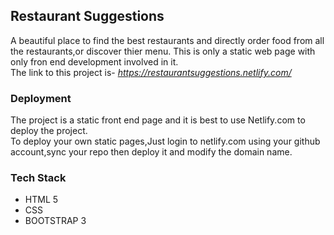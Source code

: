 ## Restaurant Suggestions

A beautiful place to find the best restaurants and directly order food from all the restaurants,or discover thier menu. This is only a static web page with only fron end development involved in it.
<br>
The link to this project is- _https://restaurantsuggestions.netlify.com/_


### Deployment

The project is a static front end page and it is best to use Netlify.com to deploy the project.
<br>
To deploy your own static pages,Just login to netlify.com using your github account,sync your repo then deploy it and modify the domain name.

### Tech Stack

* HTML 5
* CSS
* BOOTSTRAP 3
